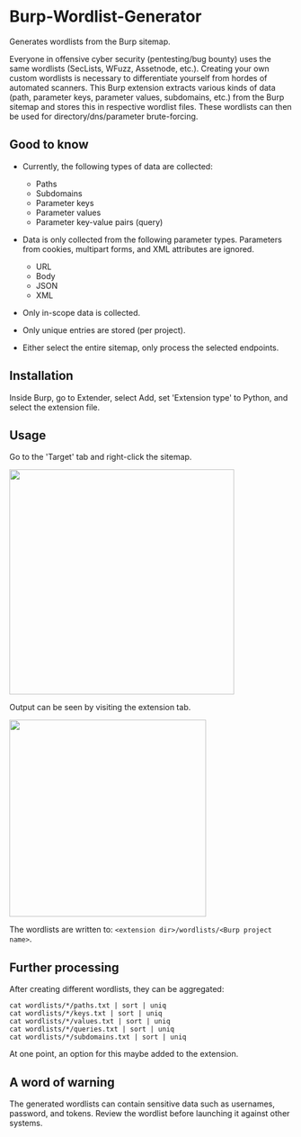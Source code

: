 # Burp-Wordlist-Generator
Generates wordlists from the Burp sitemap.

Everyone in offensive cyber security (pentesting/bug bounty) uses the same wordlists (SecLists, WFuzz, Assetnode, etc.). Creating your own custom wordlists is necessary to differentiate yourself from hordes of automated scanners. This Burp extension extracts various kinds of data (path, parameter keys, parameter values, subdomains, etc.) from the Burp sitemap and stores this in respective wordlist files. These wordlists can then be used for directory/dns/parameter brute-forcing.


## Good to know

- Currently, the following types of data are collected:
  - Paths
  - Subdomains
  - Parameter keys
  - Parameter values
  - Parameter key-value pairs (query)

- Data is only collected from the following parameter types. Parameters from cookies, multipart forms, and XML attributes are ignored.
  - URL
  - Body
  - JSON
  - XML


- Only in-scope data is collected. 
- Only unique entries are stored (per project).
- Either select the entire sitemap, only process the selected endpoints.

## Installation
Inside Burp, go to Extender, select Add, set 'Extension type' to Python, and select the extension file.

## Usage

Go to the 'Target' tab and right-click the sitemap.

<img src="https://user-images.githubusercontent.com/23482322/131515915-43f105e1-7f9f-47c0-b53c-8975eaa1b4d1.png" height="400">


Output can be seen by visiting the extension tab.

<img src="https://user-images.githubusercontent.com/23482322/131701222-d89d33d1-23e2-4ebe-af39-06c51bd34fc3.png" height="350">

The wordlists are written to: `<extension dir>/wordlists/<Burp project name>`.

## Further processing

After creating different wordlists, they can be aggregated:
```
cat wordlists/*/paths.txt | sort | uniq
cat wordlists/*/keys.txt | sort | uniq
cat wordlists/*/values.txt | sort | uniq
cat wordlists/*/queries.txt | sort | uniq
cat wordlists/*/subdomains.txt | sort | uniq
```

At one point, an option for this maybe added to the extension.

## A word of warning
The generated wordlists can contain sensitive data such as usernames, password, and tokens. Review the wordlist before launching it against other systems.

